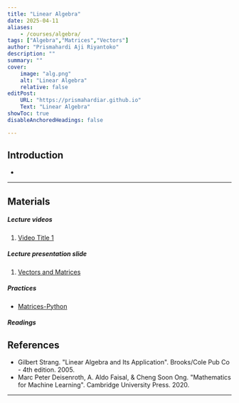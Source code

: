 ```yaml
---
title: "Linear Algebra"
date: 2025-04-11
aliases: 
    - /courses/algebra/
tags: ["Algebra","Matrices","Vectors"]
author: "Prismahardi Aji Riyantoko"
description: "" 
summary: "" 
cover:
    image: "alg.png"
    alt: "Linear Algebra"
    relative: false
editPost:
    URL: "https://prismahardiar.github.io"
    Text: "Linear Algebra"
showToc: true
disableAnchoredHeadings: false

---
```


## Introduction

+ 

---

## Materials 


##### Lecture videos

1. [Video Title 1](https://youtu.be/0rbmjemhy38)

##### Lecture presentation slide

1. [Vectors and Matrices](lecture1.pdf) 

##### Practices

+ [Matrices-Python](quiz1.pdf)

##### Readings

## References

+ Gilbert Strang. "Linear Algebra and Its Application". Brooks/Cole Pub Co - 4th edition. 2005.
+ Marc Peter Deisenroth, A. Aldo Faisal, & Cheng Soon Ong. "Mathematics for Machine Learning". Cambridge University Press. 2020.
---